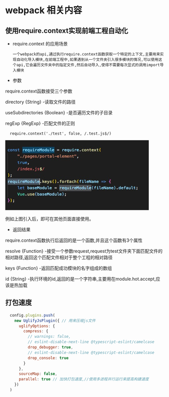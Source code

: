 # webpack 相关内容

## 使用require.context实现前端工程自动化

+ require.context 的应用场景

      一个webpack的api,通过执行require.context函数获取一个特定的上下文,主要用来实现自动化导入模块,在前端工程中,如果遇到从一个文件夹引入很多模块的情况,可以使用这个api,它会遍历文件夹中的指定文件,然后自动导入,使得不需要每次显式的调用import导入模块

+ 参数

require.context函数接受三个参数

directory {String} -读取文件的路径

useSubdirectories {Boolean} -是否遍历文件的子目录

regExp {RegExp} -匹配文件的正则

      require.context('./test', false, /.test.js$/)

![require.context](images/reContext.jpg)

例如上图引入后，即可在其他页面直接使用。

+ 返回结果

require.context函数执行后返回的是一个函数,并且这个函数有3个属性

resolve {Function} -接受一个参数request,request为test文件夹下面匹配文件的相对路径,返回这个匹配文件相对于整个工程的相对路径

keys {Function} -返回匹配成功模块的名字组成的数组

id {String} -执行环境的id,返回的是一个字符串,主要用在module.hot.accept,应该是热加载

## 打包速度

```js
  config.plugins.push(
    new UglifyJsPlugin({ // 用来压缩js文件
      uglifyOptions: {
        compress: {
          // warnings: false,
          // eslint-disable-next-line @typescript-eslint/camelcase
          drop_debugger: true,
          // eslint-disable-next-line @typescript-eslint/camelcase
          drop_console: true
        }
      },
      sourceMap: false,
      parallel: true // 加快打包速度,//使用多进程并行运行来提高构建速度
    })
  )
```